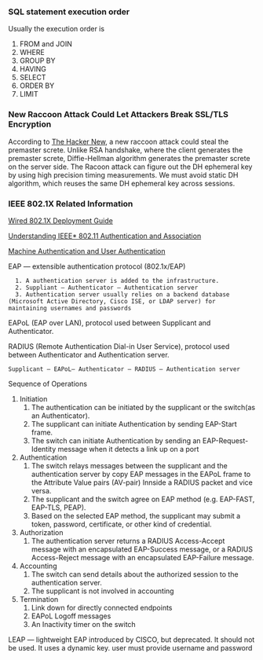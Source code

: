 ### SQL statement execution order
Usually the execution order is
1. FROM and JOIN
2. WHERE
3. GROUP BY
4. HAVING
5. SELECT
6. ORDER BY
7. LIMIT


### New Raccoon Attack Could Let Attackers Break SSL/TLS Encryption
According to [The Hacker New](https://thehackernews.com/2020/09/raccoon-ssl-tls-encryption.html), a new raccoon attack could steal the premaster screte.
Unlike RSA handshake, where the client generates the premaster screte, Diffie-Hellman algorithm generates the premaster screte on the server side.  The Racoon attack can figure out the DH ephemeral key by using high precision timing measurements.  We must avoid static DH algorithm, which reuses the same DH ephemeral key across sessions.


### IEEE 802.1X Related Information
[Wired 802.1X Deployment Guide](https://www.cisco.com/c/en/us/td/docs/solutions/Enterprise/Security/TrustSec_1-99/Dot1X_Deployment/Dot1x_Dep_Guide.html)

[Understanding IEEE* 802.11 Authentication and Association](https://www.intel.com/content/www/us/en/support/articles/000006508/network-and-i-o/wireless.html)

[Machine Authentication and User Authentication](https://www.networkworld.com/article/2940463/machine-authentication-and-user-authentication.html)

EAP — extensible authentication protocol (802.1x/EAP)
```
  1. A authentication server is added to the infrastructure.
  2. Suppliant — Authenticator — Authentication server
  3. Authentication server usually relies on a backend database (Microsoft Active Directory, Cisco ISE, or LDAP server) for maintaining usernames and passwords
```

EAPoL (EAP over LAN), protocol used between Supplicant and Authenticator.

RADIUS (Remote Authentication Dial-in User Service), protocol used between Authenticator and Authentication server.
```
Supplicant — EAPoL— Authenticator — RADIUS — Authentication server
```
Sequence of Operations
1. Initiation
    1. The authentication can be initiated by the supplicant or the switch(as an Authenticator).
    2. The supplicant can initiate Authentication by sending EAP-Start frame.
    3. The switch can initiate Authentication by sending an EAP-Request-Identity message when it detects a link up on a port
2. Authentication
    1. The switch relays messages between the supplicant and the authentication server by copy EAP messages in the EAPoL frame to the Attribute Value pairs (AV-pair) Innside a RADIUS packet and vice versa.
    2. The supplicant and the switch agree on EAP method (e.g. EAP-FAST, EAP-TLS, PEAP).
    3. Based on the selected EAP method, the supplicant may submit a token, password, certificate, or other kind of credential.
3. Authorization
    1. The authentication server returns a RADIUS Access-Accept message with an encapsulated EAP-Success message, or a RADIUS Access-Reject message with an encapsulated EAP-Failure message.
4. Accounting
    1. The switch can send details about the authorized session to the authentication server.
    2. The supplicant is not involved in accounting
5. Termination
    1. Link down for directly connected endpoints
    2. EAPoL Logoff messages
    3. An Inactivity timer on the switch

LEAP — lightweight EAP
	introduced by CISCO, but deprecated. It should not be used.
	It uses a dynamic key.
	user must provide username and password

